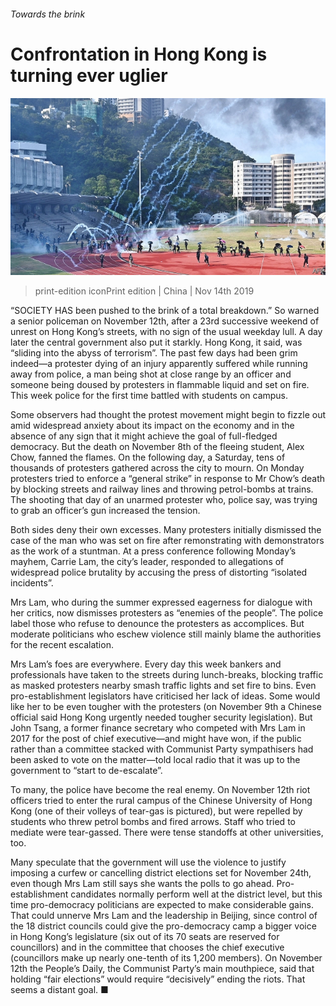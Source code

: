 ###### Towards the brink

# Confrontation in Hong Kong is turning ever uglier 

![image](images/20191116_cnp002.jpg) 

> print-edition iconPrint edition | China | Nov 14th 2019 

“SOCIETY HAS been pushed to the brink of a total breakdown.” So warned a senior policeman on November 12th, after a 23rd successive weekend of unrest on Hong Kong’s streets, with no sign of the usual weekday lull. A day later the central government also put it starkly. Hong Kong, it said, was “sliding into the abyss of terrorism”. The past few days had been grim indeed—a protester dying of an injury apparently suffered while running away from police, a man being shot at close range by an officer and someone being doused by protesters in flammable liquid and set on fire. This week police for the first time battled with students on campus. 

Some observers had thought the protest movement might begin to fizzle out amid widespread anxiety about its impact on the economy and in the absence of any sign that it might achieve the goal of full-fledged democracy. But the death on November 8th of the fleeing student, Alex Chow, fanned the flames. On the following day, a Saturday, tens of thousands of protesters gathered across the city to mourn. On Monday protesters tried to enforce a “general strike” in response to Mr Chow’s death by blocking streets and railway lines and throwing petrol-bombs at trains. The shooting that day of an unarmed protester who, police say, was trying to grab an officer’s gun increased the tension. 

Both sides deny their own excesses. Many protesters initially dismissed the case of the man who was set on fire after remonstrating with demonstrators as the work of a stuntman. At a press conference following Monday’s mayhem, Carrie Lam, the city’s leader, responded to allegations of widespread police brutality by accusing the press of distorting “isolated incidents”. 

Mrs Lam, who during the summer expressed eagerness for dialogue with her critics, now dismisses protesters as “enemies of the people”. The police label those who refuse to denounce the protesters as accomplices. But moderate politicians who eschew violence still mainly blame the authorities for the recent escalation. 

Mrs Lam’s foes are everywhere. Every day this week bankers and professionals have taken to the streets during lunch-breaks, blocking traffic as masked protesters nearby smash traffic lights and set fire to bins. Even pro-establishment legislators have criticised her lack of ideas. Some would like her to be even tougher with the protesters (on November 9th a Chinese official said Hong Kong urgently needed tougher security legislation). But John Tsang, a former finance secretary who competed with Mrs Lam in 2017 for the post of chief executive—and might have won, if the public rather than a committee stacked with Communist Party sympathisers had been asked to vote on the matter—told local radio that it was up to the government to “start to de-escalate”. 

To many, the police have become the real enemy. On November 12th riot officers tried to enter the rural campus of the Chinese University of Hong Kong (one of their volleys of tear-gas is pictured), but were repelled by students who threw petrol bombs and fired arrows. Staff who tried to mediate were tear-gassed. There were tense standoffs at other universities, too. 

Many speculate that the government will use the violence to justify imposing a curfew or cancelling district elections set for November 24th, even though Mrs Lam still says she wants the polls to go ahead. Pro-establishment candidates normally perform well at the district level, but this time pro-democracy politicians are expected to make considerable gains. That could unnerve Mrs Lam and the leadership in Beijing, since control of the 18 district councils could give the pro-democracy camp a bigger voice in Hong Kong’s legislature (six out of its 70 seats are reserved for councillors) and in the committee that chooses the chief executive (councillors make up nearly one-tenth of its 1,200 members). On November 12th the People’s Daily, the Communist Party’s main mouthpiece, said that holding “fair elections” would require “decisively” ending the riots. That seems a distant goal. ■ 

